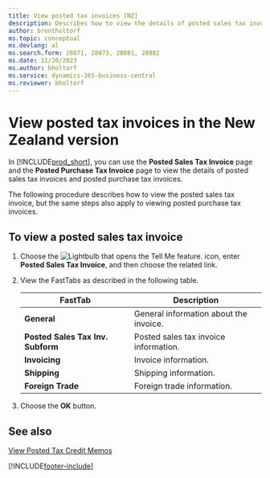 ```yaml
---
title: View posted tax invoices [NZ]
description: Describes how to view the details of posted sales tax invoices and posted purchase tax invoices in the New Zealand version.
author: brentholtorf
ms.topic: conceptual
ms.devlang: al
ms.search.form: 28071, 28073, 28081, 28082
ms.date: 11/20/2023
ms.author: bholtorf
ms.service: dynamics-365-business-central
ms.reviewer: bholtorf
---
```

# View posted tax invoices in the New Zealand version

In [!INCLUDE[prod_short](../../includes/prod_short.md)], you can use the **Posted Sales Tax Invoice** page and the **Posted Purchase Tax Invoice** page to view the details of posted sales tax invoices and posted purchase tax invoices.  

The following procedure describes how to view the posted sales tax invoice, but the same steps also apply to viewing posted purchase tax invoices.  

## To view a posted sales tax invoice  
1. Choose the ![Lightbulb that opens the Tell Me feature.](../../media/ui-search/search_small.png "Tell me what you want to do") icon, enter **Posted Sales Tax Invoice**, and then choose the related link.  
2. View the FastTabs as described in the following table.  

    |FastTab|Description|  
    |-------------|---------------------------------------|  
    |**General**|General information about the invoice.|  
    |**Posted Sales Tax Inv. Subform**|Posted sales tax invoice information.|  
    |**Invoicing**|Invoice information.|  
    |**Shipping**|Shipping information.|  
    |**Foreign Trade**|Foreign trade information.|  

3.  Choose the **OK** button.  

## See also  
[View Posted Tax Credit Memos](how-to-view-posted-tax-credit-memos.md)


[!INCLUDE[footer-include](../../includes/footer-banner.md)]